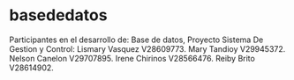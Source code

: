 # basededatos
Participantes en el desarrollo de: Base de datos, Proyecto Sistema De Gestion y Control:
Lismary Vasquez V28609773.
Mary Tandioy V29945372.
Nelson Canelon V29707895.
Irene Chirinos V28566476.
Reiby Brito V28614902.
